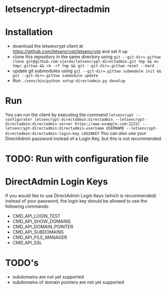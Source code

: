# letsencrypt-directadmin

# Installation
* download the letsencrypt client at https://github.com/letsencrypt/letsencrypt and set it up
* clone this repository in the same directory using `git --git-dir=.gittwo clone git@github.com:sjerdo/letsencrypt-directadmin.git tmp && mv tmp/.gittwo && rm -rf tmp && git --git-dir=.gittwo reset --hard .`
* update git submodules using `git --git-dir=.gittwo submodule init && git --git-dir=.gittwo submodule update`
* Run `./venv/bin/python setup-directadmin.py develop`

# Run
You can run the client by executing the command
```letsencrypt --configurator letsencrypt-directadmin:directadmin --letsencrypt-directadmin:directadmin-server https://www.example.com:2222/ --letsencrypt-directadmin:directadmin-username USERNAME --letsencrypt-directadmin:directadmin-login-key LOGINKEY```
You can also use your DirectAdmin password instead of a Login Key, but this is not recommended.

# TODO: Run with configuration file

# DirectAdmin Login Keys
If you would like to use DirectAdmin Login Keys (which is recommended) instead of your password, the login key should be allowed to use the following commands:
* CMD_API_LOGIN_TEST
* CMD_API_SHOW_DOMAINS
* CMD_API_DOMAIN_POINTER
* CMD_API_SUBDOMAINS
* CMD_API_FILE_MANAGER
* CMD_API_SSL

# TODO's
* subdomains are not yet supported
* subdomains of domain pointers are not yet supported
